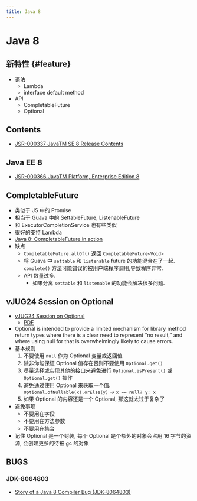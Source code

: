 ```yaml
---
title: Java 8
---
```


# Java 8

## 新特性 {#feature}

- 语法
  - Lambda
  - interface default method
- API
  - CompletableFuture
  - Optional

## Contents

- [JSR-000337 JavaTM SE 8 Release Contents](https://jcp.org/aboutJava/communityprocess/mrel/jsr337/index.html)

## Java EE 8

- [JSR-000366 JavaTM Platform, Enterprise Edition 8](https://jcp.org/aboutJava/communityprocess/edr/jsr366/index.html)

## CompletableFuture

- 类似于 JS 中的 Promise
- 相当于 Guava 中的 SettableFuture, ListenableFuture
- 和 ExecutorCompletionService 也有些类似
- 很好的支持 Lambda
- [Java 8: CompletableFuture in action](https://dzone.com/articles/java-8-completablefuture)
- 缺点
  - `CompletableFuture.allOf()` 返回 `CompletableFuture<Void>`
  - 将 Guava 中 `settable` 和 `listenable` future 的功能混合在了一起. `complete()` 方法可能错误的被用户端程序调用,导致程序异常.
  - API 数量过多.
    - 如果分离 `settable` 和 `listenable` 的功能会解决很多问题.

## vJUG24 Session on Optional

- [vJUG24 Session on Optional](https://stuartmarks.wordpress.com/2016/09/27/vjug24-session-on-optional/)
  - [PDF](https://stuartmarks.files.wordpress.com/2016/09/optionalmotherofallbikesheds3.pdf)
- Optional is intended to provide a limited mechanism for library method return types where there is a clear need to represent “no result,” and where using null for that is overwhelmingly likely to cause errors.
- 基本规则
  1. 不要使用 `null` 作为 Optional 变量或返回值
  2. 除非你能保证 Optional 值存在否则不要使用 `Optional.get()`
  3. 尽量选择或实现其他的接口来避免进行 `Optional.isPresent()` 或 `Optional.get()` 操作
  4. 避免通过使用 Optional 来获取一个值. `Optional.ofNullable(x).orElse(y)` -> `x == null? y: x`
  5. 如果 Optional 的内容还是一个 Optional, 那这就太过于复杂了
- 避免事项
  - 不要用在字段
  - 不要用在方法参数
  - 不要用在集合
- 记住 Optional 是一个封装, 每个 Optional 是个额外的对象会占用 16 字节的资源, 会创建更多的待被 gc 的对象

## BUGS

### JDK-8064803

- [Story of a Java 8 Compiler Bug (JDK-8064803)](https://blog.dogan.io/2015/03/02/java-8-compiler-bug/)
